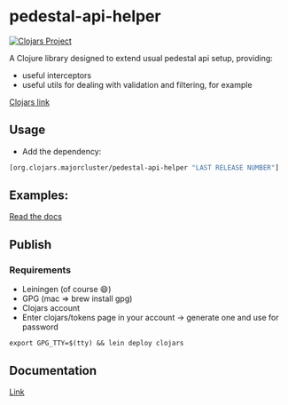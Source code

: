 # pedestal-api-helper

[![Clojars Project](https://img.shields.io/clojars/v/org.clojars.majorcluster/pedestal-api-helper.svg)](https://clojars.org/org.clojars.majorcluster/pedestal-api-helper)

A Clojure library designed to extend usual pedestal api setup, providing:
* useful interceptors
* useful utils for dealing with validation and filtering, for example

[Clojars link](https://clojars.org/org.clojars.majorcluster/pedestal-api-helper)

## Usage

* Add the dependency:
```clojure
[org.clojars.majorcluster/pedestal-api-helper "LAST RELEASE NUMBER"]
```

## Examples:
[Read the docs](doc/index.md)

## Publish
### Requirements
* Leiningen (of course 😄)
* GPG (mac => brew install gpg)
* Clojars account
* Enter clojars/tokens page in your account -> generate one and use for password
```shell
export GPG_TTY=$(tty) && lein deploy clojars
```

## Documentation
[Link](doc/index.md)
